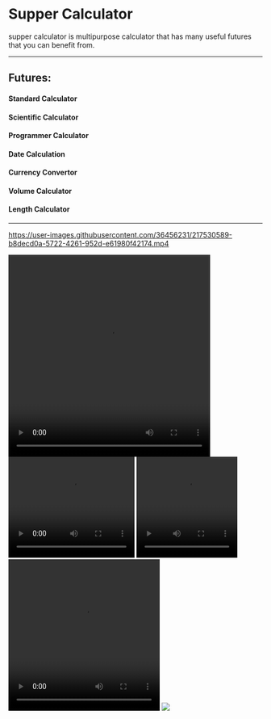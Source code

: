 <h1>Supper Calculator </h1>
<p>
supper calculator is multipurpose calculator that has many useful futures that you can benefit from. 
</p>
<hr>
<h2>Futures:</h2>
<h4> Standard Calculator</h4>
<h4> Scientific Calculator</h4>
<h4> Programmer Calculator</h4>
<h4> Date Calculation</h4>
<h4> Currency Convertor</h4>
<h4> Volume Calculator</h4>
<h4> Length Calculator</h4>
<hr>
<p></p>

https://user-images.githubusercontent.com/36456231/217530589-b8decd0a-5722-4261-952d-e61980f42174.mp4

<video width="400px" height="400px" controls>
  <source src="https://user-images.githubusercontent.com/36456231/217531247-d5774e9e-46d9-4a30-b08b-ec7d0903a110.mp4" type="video/mp4">
</video>

<video width="250px" height="200px" controls>
  <source src="https://user-images.githubusercontent.com/36456231/217530944-dc67f0de-5068-4495-8b4b-a3314e9ef213.mp4" type="video/mp4">
</video>

<video width="200px" height="200px" controls>
  <source src="https://user-images.githubusercontent.com/36456231/217531867-507627ca-1c80-4b66-a162-5f73a7bd5e78.mp4" type="video/mp4">
</video>
 
<video width="300px" height="300px" controls>
  <source src="https://user-images.githubusercontent.com/36456231/217532844-2f7a491d-c2b9-47ca-a564-a760a2ce3ece.mp4" type="video/mp4">
</video>
 
 <img src="https://user-images.githubusercontent.com/36456231/217533162-d95ce4bf-a880-4f2a-a669-ac0143fc2153.png" width="auto" height="auto" />
